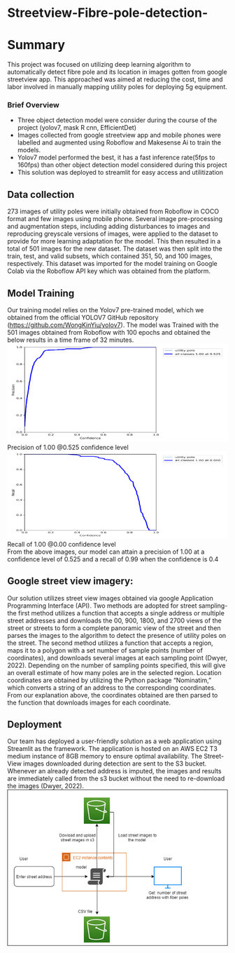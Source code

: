 # Streetview-Fibre-pole-detection-
# Summary
This project was focused on utilizing deep learning algorithm to automatically detect fibre pole and its location in images gotten from google streetview  app. This approached was aimed at reducing the cost, time and labor involved in manually mapping utility poles for deploying 5g equipment.
### Brief Overview
- Three object detection model were consider during the course of the project (yolov7, mask R cnn, EfficientDet)
- Images collected from google streetview app and mobile phones were labelled and augmented using Roboflow and Makesense Ai to train the models.
- Yolov7 model performed the best, it has a fast inference rate(5fps to 160fps) than other object detection model considered during this project
- This solution was deployed to streamlit for easy access and utilitization
## Data collection
273 images of utility poles were initially obtained from Roboflow in COCO format and few images using mobile phone. Several image pre-processing and augmentation steps, including adding disturbances to images and reproducing greyscale versions of images, were applied to the dataset to provide for more learning adaptation for the model.  This then resulted in a total of 501 images for the new dataset. The dataset was  then split into the train, test, and valid subsets, which contained 351, 50, and 100  images, respectively. This dataset was imported for the model training on  Google Colab via the Roboflow API key which was obtained from the platform. 
## Model Training
Our training model relies on the Yolov7 pre-trained model, which we obtained from the official YOLOV7 GitHub repository (https://github.com/WongKinYiu/yolov7). The model was Trained with the 501 images obtained from Roboflow with 100 epochs and obtained the below results in a time frame of 32 minutes.
![](images/pic1.png)
Precision of 1.00 @0.525 confidence level
![](images/pic2.png)
Recall of 1.00 @0.00 confidence level \
From the above images, our model can  attain a precision of 1.00 at a confidence level of 0.525 and a recall of 0.99 when the confidence is 0.4
## Google street view imagery:
Our solution utilizes street view images obtained via  google Application Programming Interface (API). Two methods are adopted for street sampling- the first method utilizes a function that accepts a single address or multiple street addresses  and  downloads the 00, 900, 1800,  and  2700 views of the street or streets to form a complete panoramic view of the street and then parses the images to the algorithm to detect the presence of utility poles on the street. The second method utilizes a function that accepts a region, maps it to a polygon with a set number of  sample points (number of coordinates), and downloads several images at each sampling point (Dwyer, 2022). Depending on the number of sampling points specified, this will give an overall estimate of how many poles 
are in the selected region. Location coordinates are obtained by utilizing the Python package “Nominatim,” which converts a string of an address to the corresponding coordinates. From our explanation above, the coordinates obtained are then parsed to the function  that downloads images for each coordinate.
## Deployment
Our team has deployed a user-friendly solution as a web application using Streamlit as the framework. The application is hosted on an AWS EC2 T3 medium instance of 8GB memory to ensure optimal availability. The Street-View images downloaded during detection are sent to the S3 bucket. Whenever an  already detected address is imputed, the images and results are immediately called from the s3 bucket without the need to re-download the images (Dwyer, 2022).\
![](images/Picture.png)
